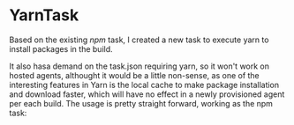 # YarnTask

Based on the existing *npm* task, I created a new task to execute yarn to install packages in the build.

It also hasa demand on the task.json requiring yarn, so it won't work on hosted agents, althought it would be a little non-sense, as one of the interesting features in Yarn is the local cache to make package installation and download faster, which will have no effect in a newly provisioned agent per each build.
The usage is pretty straight forward, working as the npm task:

